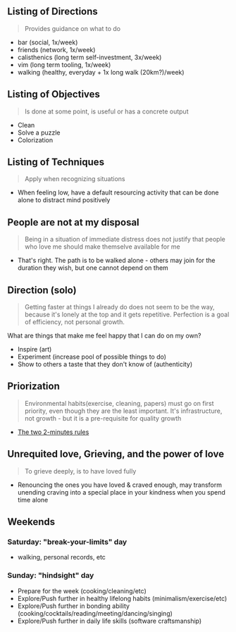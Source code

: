 ## Listing of Directions
> Provides guidance on what to do

* bar (social, 1x/week)
* friends (network, 1x/week)
* calisthenics (long term self-investment, 3x/week)
* vim (long term tooling, 1x/week)
* walking (healthy, everyday + 1x long walk (20km?)/week)

## Listing of Objectives
> Is done at some point, is useful or has a concrete output

* Clean
* Solve a puzzle
* Colorization

## Listing of Techniques
> Apply when recognizing situations

* When feeling low, have a default resourcing activity that can be done alone to distract mind positively

## People are not at my disposal
> Being in a situation of immediate distress does not justify that people who love me should make themselve available for me

* That's right. The path is to be walked alone - others may join for the duration they wish, but one cannot depend on them

## Direction (solo)
> Getting faster at things I already do does not seem to be the way, because it's lonely at the top and it gets repetitive. Perfection is a goal of efficiency, not personal growth.

What are things that make me feel happy that I can do on my own?
* Inspire (art)
* Experiment (increase pool of possible things to do)
* Show to others a taste that they don't know of (authenticity)

## Priorization
> Environmental habits(exercise, cleaning, papers) must go on first priority, even though they are the least important. It's infrastructure, not growth - but it is a pre-requisite for quality growth

* [The two 2-minutes rules](https://youtu.be/0CmtDk-joT4)

## Unrequited love, Grieving, and the power of love
> To grieve deeply, is to have loved fully

* Renouncing the ones you have loved & craved enough, may transform unending craving into a special place in your kindness when you spend time alone

## Weekends
### Saturday: "break-your-limits" day
* walking, personal records, etc

### Sunday: "hindsight" day
* Prepare for the week (cooking/cleaning/etc)
* Explore/Push further in healthy lifelong habits (minimalism/exercise/etc)
* Explore/Push further in bonding ability (cooking/cocktails/reading/meeting/dancing/singing)
* Explore/Push further in daily life skills (software craftsmanship)
